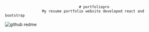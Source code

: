                                       # portfoliopro
                     My resume portfolio website developed react and bootstrap
![github redme](https://user-images.githubusercontent.com/63175218/201495017-02bd6940-5f28-4e26-805f-ef29472b028b.png)
